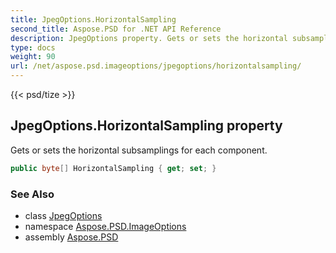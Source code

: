 ```yaml
---
title: JpegOptions.HorizontalSampling
second_title: Aspose.PSD for .NET API Reference
description: JpegOptions property. Gets or sets the horizontal subsamplings for each component
type: docs
weight: 90
url: /net/aspose.psd.imageoptions/jpegoptions/horizontalsampling/
---
```

{{< psd/tize >}}
## JpegOptions.HorizontalSampling property

Gets or sets the horizontal subsamplings for each component.

```csharp
public byte[] HorizontalSampling { get; set; }
```

### See Also

* class [JpegOptions](../)
* namespace [Aspose.PSD.ImageOptions](../../../aspose.psd.imageoptions/)
* assembly [Aspose.PSD](../../../)


